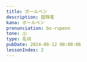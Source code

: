```yaml
---
title: ボールペン
description: 圆珠笔
kana: ボールペン
pronunciation: bo-rupenn
tone: ⓪
type: 名词
pubDate: 2024-08-12 00:00:06
lessonIndex: 2
---
```

